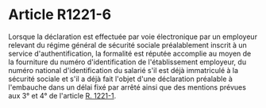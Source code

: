 # Article R1221-6

Lorsque la déclaration est effectuée par voie électronique par un employeur relevant du régime général de sécurité sociale préalablement inscrit à un service d'authentification, la formalité est réputée accomplie au moyen de la fourniture du numéro d'identification de l'établissement employeur, du numéro national d'identification du salarié s'il est déjà immatriculé à la sécurité sociale et s'il a déjà fait l'objet d'une déclaration préalable à l'embauche dans un délai fixé par arrêté ainsi que des mentions prévues aux 3° et 4° de l'article [R. 1221-1][1].

 [1]: /affichCodeArticle.do?cidTexte=LEGITEXT000006072050&idArticle=LEGIARTI000018482815&dateTexte=&categorieLien=cid
